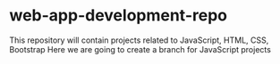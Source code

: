 # web-app-development-repo

This repository will contain projects related to JavaScript, HTML, CSS, Bootstrap
Here we are going to create a branch for JavaScript projects
